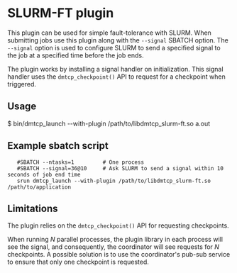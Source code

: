# SLURM-FT plugin

This plugin can be used for simple fault-tolerance with SLURM. When
submitting jobs use this plugin along with the `--signal` SBATCH
option. The `--signal` option is used to configure SLURM to send a
specified signal to the job at a specified time before the job ends.

The plugin works by installing a signal handler on initialization. This
signal handler uses the `dmtcp_checkpoint()` API to request for a
checkpoint when triggered.

## Usage

   $ bin/dmtcp_launch --with-plugin /path/to/libdmtcp_slurm-ft.so a.out

## Example sbatch script

       #SBATCH --ntasks=1         # One process
       #SBATCH --signal=36@10     # Ask SLURM to send a signal within 10 seconds of job end time
       srun dmtcp_launch --with-plugin /path/to/libdmtcp_slurm-ft.so /path/to/application

## Limitations

The plugin relies on the `dmtcp_checkpoint()` API for requesting
checkpoints.

When running _N_ parallel processes, the plugin library in each process
will see the signal, and consequently, the coordinator will see requests
for _N_ checkpoints. A possible solution is to use the coordinator's
pub-sub service to ensure that only one checkpoint is requested.
